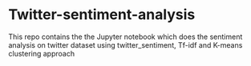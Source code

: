 # Twitter-sentiment-analysis
This repo contains the the Jupyter notebook which does the sentiment analysis on twitter dataset using twitter_sentiment, Tf-idf and K-means clustering approach
